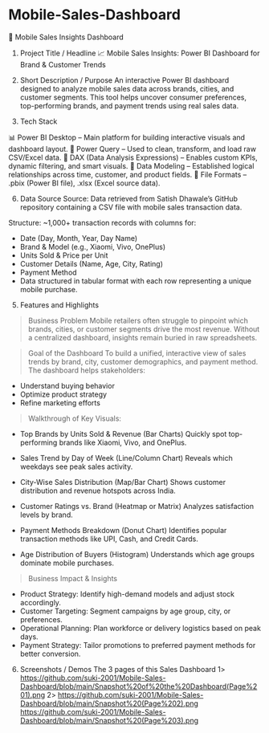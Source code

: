# Mobile-Sales-Dashboard

📱 Mobile Sales Insights Dashboard
1. Project Title / Headline
📈 Mobile Sales Insights: Power BI Dashboard for Brand & Customer Trends

2. Short Description / Purpose
An interactive Power BI dashboard designed to analyze mobile sales data across brands, cities, and customer segments. This tool helps uncover consumer preferences, top-performing brands, and payment trends using real sales data.

3. Tech Stack

📊 Power BI Desktop – Main platform for building interactive visuals and dashboard layout.
📂 Power Query – Used to clean, transform, and load raw CSV/Excel data.
🧠 DAX (Data Analysis Expressions) – Enables custom KPIs, dynamic filtering, and smart visuals.
📝 Data Modeling – Established logical relationships across time, customer, and product fields.
📁 File Formats – .pbix (Power BI file), .xlsx (Excel source data).

6. Data Source
Source: Data retrieved from Satish Dhawale’s GitHub repository containing a CSV file with mobile sales transaction data.

Structure:
~1,000+ transaction records with columns for:
- Date (Day, Month, Year, Day Name)
- Brand & Model (e.g., Xiaomi, Vivo, OnePlus)
- Units Sold & Price per Unit
- Customer Details (Name, Age, City, Rating)
- Payment Method
- Data structured in tabular format with each row representing a unique mobile purchase.

5. Features and Highlights
> Business Problem
Mobile retailers often struggle to pinpoint which brands, cities, or customer segments drive the most revenue. Without a centralized dashboard, insights remain buried in raw spreadsheets.

> Goal of the Dashboard
To build a unified, interactive view of sales trends by brand, city, customer demographics, and payment method. The dashboard helps stakeholders:
- Understand buying behavior
- Optimize product strategy
- Refine marketing efforts

> Walkthrough of Key Visuals:
- Top Brands by Units Sold & Revenue (Bar Charts)
Quickly spot top-performing brands like Xiaomi, Vivo, and OnePlus.

- Sales Trend by Day of Week (Line/Column Chart)
Reveals which weekdays see peak sales activity.

- City-Wise Sales Distribution (Map/Bar Chart)
Shows customer distribution and revenue hotspots across India.

- Customer Ratings vs. Brand (Heatmap or Matrix)
Analyzes satisfaction levels by brand.

- Payment Methods Breakdown (Donut Chart)
Identifies popular transaction methods like UPI, Cash, and Credit Cards.

- Age Distribution of Buyers (Histogram)
Understands which age groups dominate mobile purchases.

> Business Impact & Insights
- Product Strategy: Identify high-demand models and adjust stock accordingly.
- Customer Targeting: Segment campaigns by age group, city, or preferences.
- Operational Planning: Plan workforce or delivery logistics based on peak days.
- Payment Strategy: Tailor promotions to preferred payment methods for better conversion.

6. Screenshots / Demos
The 3 pages of this Sales Dashboard
1> https://github.com/suki-2001/Mobile-Sales-Dashboard/blob/main/Snapshot%20of%20the%20Dashboard(Page%201).png
2> https://github.com/suki-2001/Mobile-Sales-Dashboard/blob/main/Snapshot%20(Page%202).png
https://github.com/suki-2001/Mobile-Sales-Dashboard/blob/main/Snapshot%20(Page%203).png

